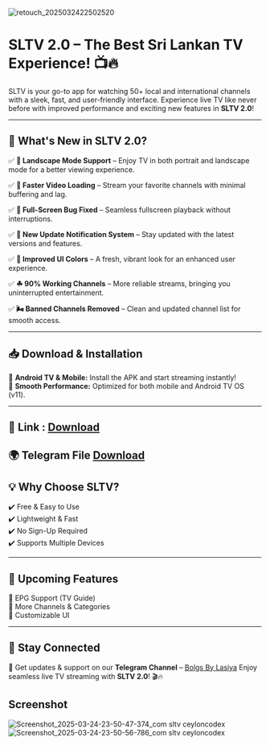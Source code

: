 ![retouch_2025032422502520](https://github.com/user-attachments/assets/7a0400d5-d50b-4542-8cdc-85d93ee68a96)

# SLTV 2.0 – The Best Sri Lankan TV Experience! 📺🔥  

SLTV is your go-to app for watching 50+ local and international channels with a sleek, fast, and user-friendly interface. Experience live TV like never before with improved performance and exciting new features in **SLTV 2.0**!  

---

## 🚀 What's New in SLTV 2.0?  

✅ **🍃 Landscape Mode Support** – Enjoy TV in both portrait and landscape mode for a better viewing experience.  

✅ **🧊 Faster Video Loading** – Stream your favorite channels with minimal buffering and lag.  

✅ **👀 Full-Screen Bug Fixed** – Seamless fullscreen playback without interruptions.  

✅ **🎁 New Update Notification System** – Stay updated with the latest versions and features.  

✅ **🦋 Improved UI Colors** – A fresh, vibrant look for an enhanced user experience.  

✅ **☘ 90% Working Channels** – More reliable streams, bringing you uninterrupted entertainment.  

✅ **🌬 Banned Channels Removed** – Clean and updated channel list for smooth access.  

---

## 📥 Download & Installation  

🔹 **Android TV & Mobile:** Install the APK and start streaming instantly!  
🔹 **Smooth Performance:** Optimized for both mobile and Android TV OS (v11).

---


🔗 **Link** : [Download](https://github.com/nxt-owner/SLTV-APP/releases/download/V.2.0/SLTV.2.0.apk)
---
🌍 **Telegram File** [Download](https://t.me/sltvapp)
---

## 💡 Why Choose SLTV?  

✔️ Free & Easy to Use  
✔️ Lightweight & Fast  
✔️ No Sign-Up Required  
✔️ Supports Multiple Devices  

---

## 🎯 Upcoming Features  

🚀 EPG Support (TV Guide)  
🚀 More Channels & Categories  
🚀 Customizable UI  

---

## 🔗 Stay Connected  

📢 Get updates & support on our **Telegram Channel** – [Bolgs By Lasiya](https://t.me/techlasiya)
Enjoy seamless live TV streaming with **SLTV 2.0**! 🎬🔥

## Screenshot 
![Screenshot_2025-03-24-23-50-47-374_com sltv ceyloncodex](https://github.com/user-attachments/assets/24f6ae58-17a9-4f0f-851e-d1d854cac091)
![Screenshot_2025-03-24-23-50-56-786_com sltv ceyloncodex](https://github.com/user-attachments/assets/feb167e1-19e2-4097-b69c-7073ee31dff1)
